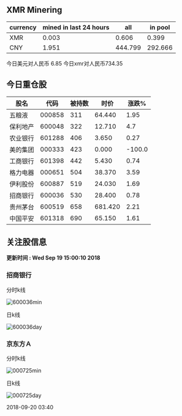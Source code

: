 ## XMR Minering

|currency|mined in last 24 hours|all|in pool|
|---|---|---|---|
|XMR|0.003|0.606|0.399|
|CNY|1.951|444.799|292.666|

今日美元对人民币 6.85	今日xmr对人民币734.35


## 今日重仓股 

|股名|代码|被持数|时价|涨跌%|
|---|---|---|---|---|
|五粮液|000858|311|64.440|1.95|
|保利地产|600048|322|12.710|4.7|
|农业银行|601288|406|3.650|0.27|
|美的集团|000333|423|0.000|-100.0|
|工商银行|601398|442|5.430|0.74|
|格力电器|000651|504|38.370|3.59|
|伊利股份|600887|519|24.030|1.69|
|招商银行|600036|530|28.400|0.78|
|贵州茅台|600519|658|681.420|2.21|
|中国平安|601318|690|65.150|1.61|

## 关注股信息
**更新时间 : Wed Sep 19 15:00:10 2018**
### 招商银行 
分时k线

![600036min](http://image.sinajs.cn/newchart/min/n/sh600036.gif)

日k线

![600036day](http://image.sinajs.cn/newchart/daily/n/sh600036.gif)

### 京东方Ａ 
分时k线

![000725min](http://image.sinajs.cn/newchart/min/n/sz000725.gif)

日k线

![000725day](http://image.sinajs.cn/newchart/daily/n/sz000725.gif)

2018-09-20 03:40